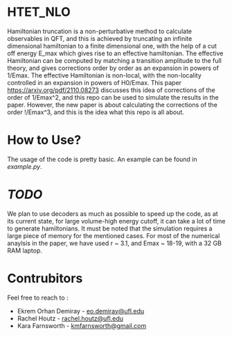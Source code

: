 # HTET_NLO
Hamiltonian truncation is a non-perturbative method to calculate observables in QFT, and this is achieved by truncating an infinite dimensional hamiltonian to a finite dimensional one, with the help of a cut off energy E_max which gives rise to an effective hamiltonian. The effective Hamiltonian can be computed by matching a transition amplitude to the full theory, and gives corrections order by order as an expansion in powers of 1/Emax. The effective Hamiltonian is non-local, with the non-locality controlled in an expansion in powers of H0/Emax. This paper https://arxiv.org/pdf/2110.08273 discusses this idea of corrections of the order of 1/Emax^2, and this repo can be used to simulate the results in the paper. However, the new paper is about calculating the corrections of the order !/Emax^3, and this is the idea what this repo is all about. 

# How to Use? 
The usage of the code is pretty basic. An example can be found in _example.py_. 

# _TODO_
We plan to use decoders as much as possible to speed up the code, as at its current state, for large volume-high energy cutoff, it can take a lot of time to generate hamiltonians. It must be noted that the simulation requires a large piece of memory for the mentioned cases. For most of the numerical anaylsis in the paper, we have used r ~ 3.1, and Emax ~ 18-19, with a 32 GB RAM laptop. 

# Contrubitors
Feel free to reach to :
- Ekrem Orhan Demiray - eo.demiray@ufl.edu
- Rachel Houtz - rachel.houtz@ufl.edu
- Kara Farnsworth - kmfarnsworth@gmail.com
